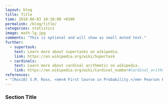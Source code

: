 ```yaml
---
layout: blog
title: Title
time: 2018-06-03 10:10:00 +0100
permalink: /blog/title/
categories: statistics 
image: math-lg.jpg
comments: "This is optional and will show as small muted text."
further:
  - supertask:  
    text: Learn more about supertasks on wikipedia.
    link: https://en.wikipedia.org/wiki/Supertask
  - cardinals:
    text: Learn more about cardinal arithmetic on wikipedia.
    link: https://en.wikipedia.org/wiki/Cardinal_number#Cardinal_arithmetic
references:
- "[Ros10] S.M. Ross. <em>A First Course in Probability.</em> Pearson Prentice Hall, 2010.: 46-48"
---
```


### Section Title

